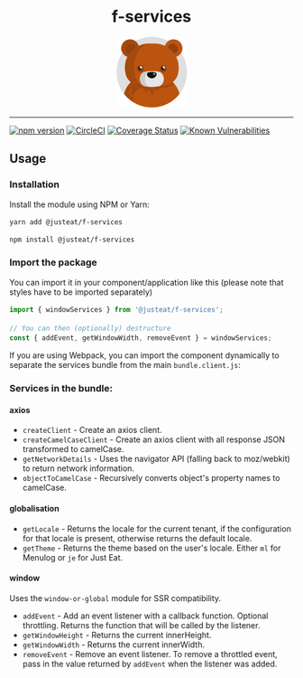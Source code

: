 <!--suppress SpellCheckingInspection -->
<div align="center">

# f-services

<img width="125" alt="Fozzie Bear" src="../../../bear.png" />

</div>

---

[![npm version](https://badge.fury.io/js/%40justeat%2Ff-services.svg)](https://badge.fury.io/js/%40justeat%2Ff-services)
[![CircleCI](https://circleci.com/gh/justeat/fozzie-components.svg?style=svg)](https://circleci.com/gh/justeat/workflows/fozzie-components)
[![Coverage Status](https://coveralls.io/repos/github/justeat/f-services/badge.svg)](https://coveralls.io/github/justeat/f-services)
[![Known Vulnerabilities](https://snyk.io/test/github/justeat/f-services/badge.svg?targetFile=package.json)](https://snyk.io/test/github/justeat/f-services?targetFile=package.json)

## Usage

### Installation

Install the module using NPM or Yarn:

```sh
yarn add @justeat/f-services
```

```sh
npm install @justeat/f-services
```

### Import the package

You can import it in your component/application like this (please note that styles have to be imported separately)

```js
import { windowServices } from '@justeat/f-services';

// You can then (optionally) destructure
const { addEvent, getWindowWidth, removeEvent } = windowServices;

```

If you are using Webpack, you can import the component dynamically to separate the services bundle from the main `bundle.client.js`:

### Services in the bundle:

#### axios
- `createClient` - Create an axios client.
- `createCamelCaseClient` - Create an axios client with all response JSON transformed to camelCase.
- `getNetworkDetails` - Uses the navigator API (falling back to moz/webkit) to return network information.
- `objectToCamelCase` - Recursively converts object's property names to camelCase.

#### globalisation

- `getLocale` - Returns the locale for the current tenant, if the configuration for that locale is present, otherwise returns the default locale.
- `getTheme` - Returns the theme based on the user's locale. Either `ml` for Menulog or `je` for Just Eat.

#### window

Uses the `window-or-global` module for SSR compatibility.
- `addEvent` - Add an event listener with a callback function. Optional throttling. Returns the function that will be called by the listener.
- `getWindowHeight` - Returns the current innerHeight.
- `getWindowWidth` - Returns the current innerWidth.
- `removeEvent` - Remove an event listener. To remove a throttled event, pass in the value returned by `addEvent` when the listener was added.
